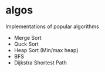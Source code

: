 # algos

Implementations of popular algorithms

- Merge Sort
- Quck Sort
- Heap Sort (Min/max heap)
- BFS
- Dijkstra Shortest Path

